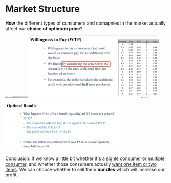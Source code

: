 # Market Structure

**How** the different types of cunsumers and comapnies in the market actually affect our **choice of optimum price**?

<img src="/Users/sheldonnnn/Documents/一些学习笔记/BusinessAnalysis/Customer_Analysis/w4_prescriptive_Analytics/images/image-20230518225301463.png" alt="image-20230518225301463" style="zoom:35%;" /> <img src="./images/image-20230518225009123.png" alt="image-20230518225009123" style="zoom:40%;" />

<img src="./images/image-20230518230657664.png" alt="image-20230518230657664" style="zoom:35%;" />

Conclusion: If we know a little bit whether i<u>t's a signle consumer or multiple consumer,</u> and whether those consumers actually <u>want one item or two items</u>. We can choose whether to sell them **bundles** which will increase our profit.





